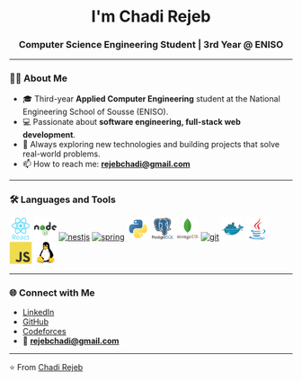 <h1 align="center">I'm Chadi Rejeb</h1>
<h3 align="center">Computer Science Engineering Student | 3rd Year @ ENISO</h3>

---

### 👨‍💻 About Me
- 🎓 Third-year **Applied Computer Engineering** student at the National Engineering School of Sousse (ENISO).  
- 💻 Passionate about **software engineering, full-stack web development**.  
- 🚀 Always exploring new technologies and building projects that solve real-world problems.  
- 📫 How to reach me: **rejebchadi@gmail.com**

---

### 🛠️ Languages and Tools
<p align="left">
  <a href="https://reactjs.org/" target="_blank"><img src="https://raw.githubusercontent.com/devicons/devicon/master/icons/react/react-original-wordmark.svg" alt="react" width="40" height="40"/></a>
  <a href="https://nodejs.org" target="_blank"><img src="https://raw.githubusercontent.com/devicons/devicon/master/icons/nodejs/nodejs-original-wordmark.svg" alt="nodejs" width="40" height="40"/></a>
  <a href="https://nestjs.com" target="_blank"><img src="https://nestjs.com/img/logo-small.svg" alt="nestjs" width="40" height="40"/></a>
  <a href="https://spring.io/" target="_blank"><img src="https://www.vectorlogo.zone/logos/springio/springio-icon.svg" alt="spring" width="40" height="40"/></a>
  <a href="https://www.python.org" target="_blank"><img src="https://raw.githubusercontent.com/devicons/devicon/master/icons/python/python-original.svg" alt="python" width="40" height="40"/></a>
  <a href="https://www.postgresql.org" target="_blank"><img src="https://raw.githubusercontent.com/devicons/devicon/master/icons/postgresql/postgresql-original-wordmark.svg" alt="postgresql" width="40" height="40"/></a>
  <a href="https://www.mongodb.com" target="_blank"><img src="https://raw.githubusercontent.com/devicons/devicon/master/icons/mongodb/mongodb-original-wordmark.svg" alt="mongodb" width="40" height="40"/></a>
  <a href="https://git-scm.com/" target="_blank"><img src="https://www.vectorlogo.zone/logos/git-scm/git-scm-icon.svg" alt="git" width="40" height="40"/></a>
  <a href="https://www.docker.com/" target="_blank"><img src="https://raw.githubusercontent.com/devicons/devicon/master/icons/docker/docker-original.svg" alt="docker" width="40" height="40"/></a>
  <a href="https://www.java.com" target="_blank"><img src="https://raw.githubusercontent.com/devicons/devicon/master/icons/java/java-original.svg" alt="java" width="40" height="40"/></a>
  <a href="https://developer.mozilla.org/en-US/docs/Web/JavaScript" target="_blank"><img src="https://raw.githubusercontent.com/devicons/devicon/master/icons/javascript/javascript-original.svg" alt="javascript" width="40" height="40"/></a>
  <a href="https://www.linux.org/" target="_blank"><img src="https://raw.githubusercontent.com/devicons/devicon/master/icons/linux/linux-original.svg" alt="linux" width="40" height="40"/></a>
</p>

---


### 🌐 Connect with Me
- [LinkedIn](https://linkedin.com/in/chadirejeb)  
- [GitHub](https://github.com/chadibenrejeb)  
- [Codeforces](https://codeforces.com/profile/chadi_17)  
- 📧 **rejebchadi@gmail.com**

---

⭐️ From [Chadi Rejeb](https://github.com/chadibenrejeb)

